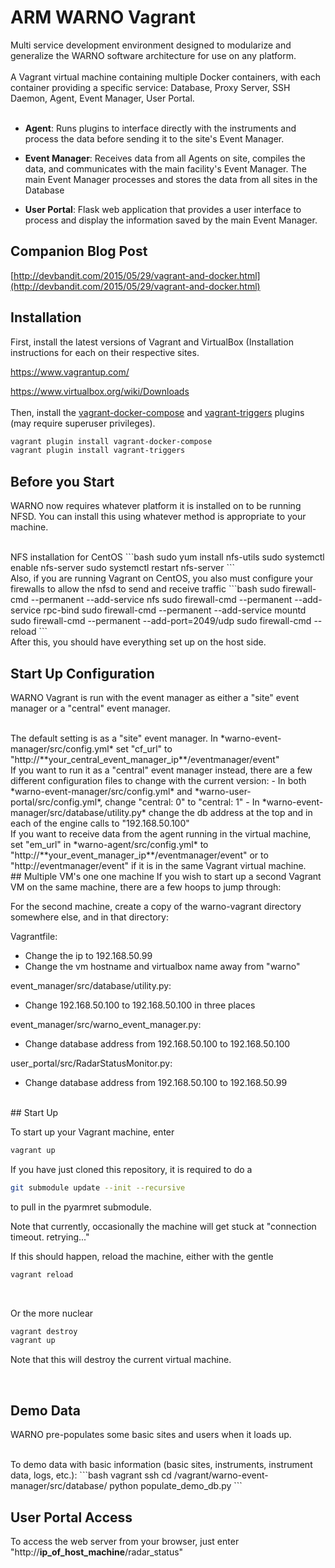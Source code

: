 # ARM WARNO Vagrant
Multi service development environment designed to modularize and generalize the WARNO software architecture for use on any platform.
<br><br>
A Vagrant virtual machine containing multiple Docker containers, with each container providing a specific service: Database, Proxy Server, SSH Daemon, Agent, Event Manager, User Portal.
<br><br>
- **Agent**: Runs plugins to interface directly with the instruments and process the data before sending it to the site's Event Manager.

- **Event Manager**: Receives data from all Agents on site, compiles the data, and communicates with the main facility's Event Manager.  The main Event Manager processes and stores the data from all sites in the Database

- **User Portal**: Flask web application that provides a user interface to process and display the information saved by the main Event Manager.

## Companion Blog Post
[http://devbandit.com/2015/05/29/vagrant-and-docker.html](http://devbandit.com/2015/05/29/vagrant-and-docker.html)

## Installation

First, install the latest versions of Vagrant and VirtualBox (Installation instructions for each on their respective sites.

https://www.vagrantup.com/

https://www.virtualbox.org/wiki/Downloads
<br><br>
Then, install the [vagrant-docker-compose](https://github.com/leighmcculloch/vagrant-docker-compose) and [vagrant-triggers](https://github.com/emyl/vagrant-triggers) plugins (may require superuser privileges).
```bash
vagrant plugin install vagrant-docker-compose
vagrant plugin install vagrant-triggers
```

## Before you Start

WARNO now requires whatever platform it is installed on to be running NFSD. You can install this using whatever method is appropriate to your machine.

<br>
NFS installation for CentOS
```bash
sudo yum install nfs-utils
sudo systemctl enable nfs-server
sudo systemctl restart nfs-server
```

<br>
Also, if you are running Vagrant on CentOS, you also must configure your firewalls to allow the nfsd to send and receive traffic
```bash
sudo firewall-cmd --permanent --add-service nfs
sudo firewall-cmd --permanent --add-service rpc-bind
sudo firewall-cmd --permanent --add-service mountd
sudo firewall-cmd --permanent --add-port=2049/udp
sudo firewall-cmd --reload
```

<br>
After this, you should have everything set up on the host side.

<br>

## Start Up Configuration

WARNO Vagrant is run with the event manager as either a "site"  event manager or a "central" event manager.

<br>
The default setting is as a "site" event manager.  In *warno-event-manager/src/config.yml* set "cf_url" to "http://**your_central_event_manager_ip**/eventmanager/event"

<br>
If you want to run it as a "central" event manager instead, there are a few different configuration files to change with the current version:
- In both *warno-event-manager/src/config.yml* and *warno-user-portal/src/config.yml*, change "central: 0" to "central: 1"
- In *warno-event-manager/src/database/utility.py* change the db address at the top and in each of the engine calls to "192.168.50.100"

<br>
If you want to receive data from the agent running in the virtual machine, set "em_url" in *warno-agent/src/config.yml* to "http://**your_event_manager_ip**/eventmanager/event" or to "http://eventmanager/event" if it is in the same Vagrant virtual machine.

<br>
## Multiple VM's one one machine
If you wish to start up a second Vagrant VM on the same machine, there are a few hoops to jump through:

For the second machine, create a copy of the warno-vagrant directory somewhere else, and in that directory:

Vagrantfile:
- Change the ip to 192.168.50.99
- Change the vm hostname and virtualbox name away from "warno"
      
event_manager/src/database/utility.py:
- Change 192.168.50.100 to 192.168.50.100 in three places
      
event_manager/src/warno_event_manager.py:
- Change database address from 192.168.50.100 to 192.168.50.100
      
user_portal/src/RadarStatusMonitor.py:
- Change database address from 192.168.50.100 to 192.168.50.99

<br>
## Start Up

To start up your Vagrant machine, enter
```bash
vagrant up
```

If you have just cloned this repository, it is required to do a 
```bash
git submodule update --init --recursive
```
to pull in the pyarmret submodule.
<br>

Note that currently, occasionally the machine will get stuck at "connection timeout. retrying..."

If this should happen, reload the machine, either with the gentle
```bash
vagrant reload
```

<br>

Or the more nuclear
```bash
vagrant destroy
vagrant up
```

Note that this will destroy the current virtual machine.

<br>

## Demo Data

WARNO pre-populates some basic sites and users when it loads up.

<br>
To demo data with basic information (basic sites, instruments, instrument data, logs, etc.):
```bash
vagrant ssh
cd /vagrant/warno-event-manager/src/database/
python populate_demo_db.py
```

## User Portal Access
To access the web server from your browser, just enter "http://**ip_of_host_machine**/radar_status"
